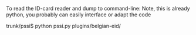 To read the ID-card reader and dump to command-line:
Note, this is already python, you probably can easily interface or adapt the code

trunk/pssi$ python pssi.py plugins/belgian-eid/
